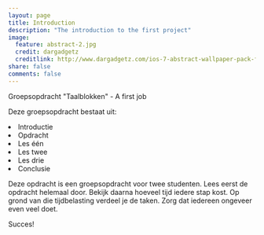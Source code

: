 ```yaml
---
layout: page
title: Introduction
description: "The introduction to the first project"
image:
  feature: abstract-2.jpg
  credit: dargadgetz
  creditlink: http://www.dargadgetz.com/ios-7-abstract-wallpaper-pack-for-iphone-5-and-ipod-touch-retina/
share: false
comments: false
---
```

Groepsopdracht "Taalblokken" - A first job

Deze groepsopdracht bestaat uit:

<li>Introductie</li>
<li>Opdracht</li>
<li>Les één</li>
<li>Les twee</li>
<li>Les drie</li>
<li>Conclusie</li>

Deze opdracht is een groepsopdracht voor twee studenten. Lees eerst de opdracht helemaal door. Bekijk daarna hoeveel tijd iedere stap kost. Op grond van die tijdbelasting verdeel je de taken. Zorg dat iedereen ongeveer even veel doet.

Succes!